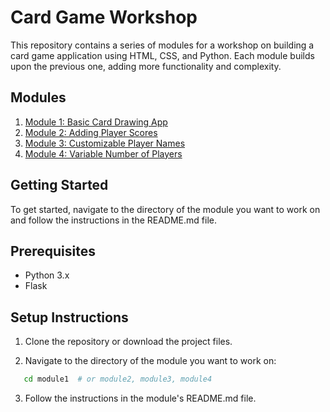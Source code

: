 # Card Game Workshop

This repository contains a series of modules for a workshop on building a card game application using HTML, CSS, and Python. Each module builds upon the previous one, adding more functionality and complexity.

## Modules

1. [Module 1: Basic Card Drawing App](module1/README.md)
2. [Module 2: Adding Player Scores](module2/README.md)
3. [Module 3: Customizable Player Names](module3/README.md)
4. [Module 4: Variable Number of Players](module4/README.md)

## Getting Started

To get started, navigate to the directory of the module you want to work on and follow the instructions in the README.md file.

## Prerequisites

- Python 3.x
- Flask

## Setup Instructions

1. Clone the repository or download the project files.

2. Navigate to the directory of the module you want to work on:

```bash
   cd module1  # or module2, module3, module4
```

3. Follow the instructions in the module's README.md file.
